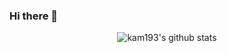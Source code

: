 ### Hi there 👋

<!--
**kam193/kam193** is a ✨ _special_ ✨ repository because its `README.md` (this file) appears on your GitHub profile.

Here are some ideas to get you started:

- 🔭 I’m currently working on ...
- 🌱 I’m currently learning ...
- 👯 I’m looking to collaborate on ...
- 🤔 I’m looking for help with ...
- 💬 Ask me about ...
- 📫 How to reach me: ...
- 😄 Pronouns: ...
- ⚡ Fun fact: ...
-->
<div align="center">

![kam193's github stats](https://github-readme-stats.vercel.app/api?username=kam193&count_private=true&show_icons=true&theme=dracula)

</div>

<!-- https://github.com/anuraghazra/github-readme-stats -->
